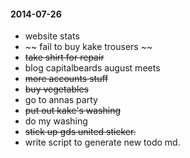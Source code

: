 #### 2014-07-26 ###

- website stats
- ~~ fail to buy kake trousers ~~
- ~~take shirt for repair~~
- blog capitalbeards august meets
- ~~more accounts stuff~~
- ~~buy vegetables~~
- go to annas party
- ~~put out kake's washing~~
- do my washing
- ~~stick up gds united sticker.~~
- write script to generate new todo md.
